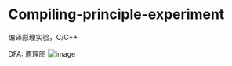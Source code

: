 # Compiling-principle-experiment
编译原理实验，C/C++


DFA: 原理图
![image](https://github.com/huangyizhu/Compiling-principle-experiment-/image/1.png)
